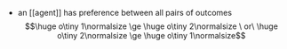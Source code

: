 - an [[agent]] has preference between all pairs of outcomes
$$\huge o\tiny 1\normalsize \ge \huge o\tiny 2\normalsize \ or\ \huge o\tiny 2\normalsize \ge \huge o\tiny 1\normalsize$$